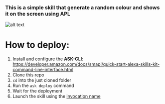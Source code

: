 ### This is a simple skill that generate a random colour and shows it on the screen using APL
![alt text](https://m.media-amazon.com/images/G/01/mobile-apps/dex/alexa/alexa-skills-kit/tutorials/quiz-game/header._TTH_.png)

# How to deploy:

1) Install and configure the **ASK-CLI**:
https://developer.amazon.com/docs/smapi/quick-start-alexa-skills-kit-command-line-interface.html
2) Clone this repo
3) ```cd``` into the just cloned folder
4) Run the ```ask deploy``` command
5) Wait for the deployment
6) Launch the skill using the [invocation name](https://github.com/ugaetano/skill-sample-nodejs-apl-raffle/blob/master/models/it-IT.json#L4)
